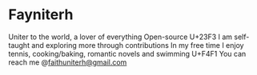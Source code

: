# Fayniterh
Uniter to the world, a lover of everything Open-source
U+23F3 I am self-taught and exploring more through contributions
In my free time I enjoy tennis, cooking/baking, romantic novels and swimming
U+F4F1 You can reach me @faithuniterh@gmail.com
